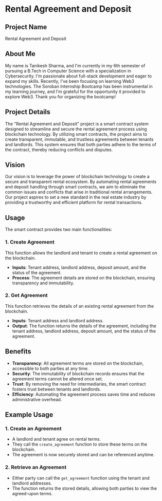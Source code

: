 # Rental Agreement and Deposit

## Project Name
Rental Agreement and Deposit

## About Me
My name is Tanikesh Sharma, and I'm currently in my 6th semester of pursuing a B.Tech in Computer Science with a specialization in Cybersecurity. I'm passionate about full-stack development and eager to expand my skills. Recently, I've been focusing on learning Web3 technologies. The Soroban Internship Bootcamp has been instrumental in my learning journey, and I'm grateful for the opportunity it provided to explore Web3. Thank you for organizing the bootcamp!

## Project Details
The "Rental Agreement and Deposit" project is a smart contract system designed to streamline and secure the rental agreement process using blockchain technology. By utilizing smart contracts, the project aims to create transparent, immutable, and trustless agreements between tenants and landlords. This system ensures that both parties adhere to the terms of the contract, thereby reducing conflicts and disputes.

## Vision
Our vision is to leverage the power of blockchain technology to create a secure and transparent rental ecosystem. By automating rental agreements and deposit handling through smart contracts, we aim to eliminate the common issues and conflicts that arise in traditional rental arrangements. Our project aspires to set a new standard in the real estate industry by providing a trustworthy and efficient platform for rental transactions.

## Usage
The smart contract provides two main functionalities:

### 1. Create Agreement
This function allows the landlord and tenant to create a rental agreement on the blockchain.
- **Inputs**: Tenant address, landlord address, deposit amount, and the status of the agreement.
- **Process**: The agreement details are stored on the blockchain, ensuring transparency and immutability.

### 2. Get Agreement
This function retrieves the details of an existing rental agreement from the blockchain.
- **Inputs**: Tenant address and landlord address.
- **Output**: The function returns the details of the agreement, including the tenant address, landlord address, deposit amount, and the status of the agreement.

## Benefits
- **Transparency**: All agreement terms are stored on the blockchain, accessible to both parties at any time.
- **Security**: The immutability of blockchain records ensures that the agreement terms cannot be altered once set.
- **Trust**: By removing the need for intermediaries, the smart contract fosters trust between tenants and landlords.
- **Efficiency**: Automating the agreement process saves time and reduces administrative overhead.

## Example Usage
### 1. Create an Agreement
- A landlord and tenant agree on rental terms.
- They call the `create_agreement` function to store these terms on the blockchain.
- The agreement is now securely stored and can be referenced anytime.

### 2. Retrieve an Agreement
- Either party can call the `get_agreement` function using the tenant and landlord addresses.
- The function returns the stored details, allowing both parties to view the agreed-upon terms.
